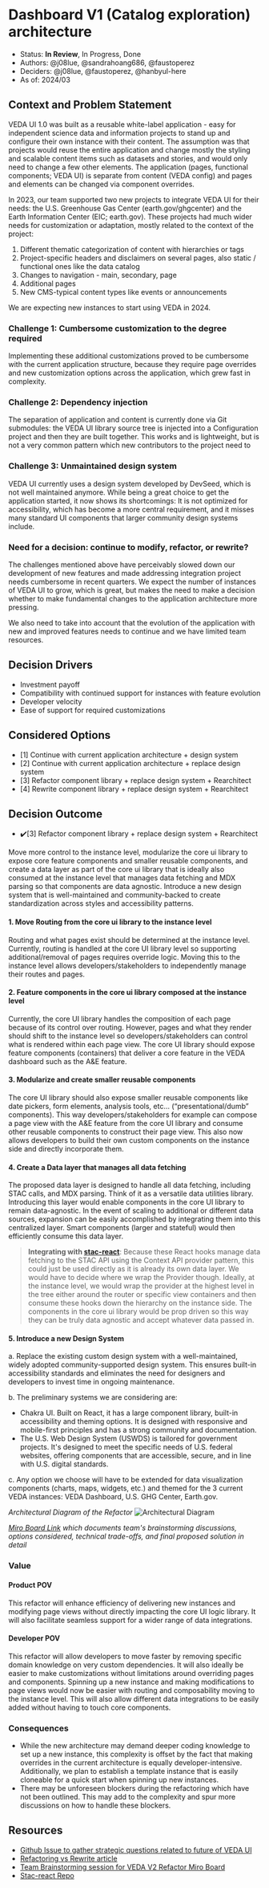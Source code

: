 # Dashboard V1 (Catalog exploration) architecture

* Status: **In Review**, In Progress, Done
* Authors: @j08lue, @sandrahoang686, @faustoperez
* Deciders: @j08lue, @faustoperez, @hanbyul-here
* As of: 2024/03

## Context and Problem Statement

VEDA UI 1.0 was built as a reusable white-label application - easy for independent science data and information projects to stand up and configure their own instance with their content. The assumption was that projects would reuse the entire application and change mostly the styling and scalable content items such as datasets and stories, and would only need to change a few other elements. The application (pages, functional components; VEDA UI) is separate from content (VEDA config) and pages and elements can be changed via component overrides.

In 2023, our team supported two new projects to integrate VEDA UI for their needs: the U.S. Greenhouse Gas Center (earth.gov/ghgcenter) and the Earth Information Center (EIC; earth.gov). These projects had much wider needs for customization or adaptation, mostly related to the context of the project:
1. Different thematic categorization of content with hierarchies or tags
2. Project-specific headers and disclaimers on several pages, also static / functional ones like the data catalog
3. Changes to navigation - main, secondary, page
4. Additional pages
5. New CMS-typical content types like events or announcements

We are expecting new instances to start using VEDA in 2024.

### Challenge 1: Cumbersome customization to the degree required
Implementing these additional customizations proved to be cumbersome with the current application structure, because they require page overrides and new customization options across the application, which grew fast in complexity.

### Challenge 2: Dependency injection
The separation of application and content is currently done via Git submodules: the VEDA UI library source tree is injected into a Configuration project and then they are built together. This works and is lightweight, but is not a very common pattern which new contributors to the project need to 

### Challenge 3: Unmaintained design system
VEDA UI currently uses a design system developed by DevSeed, which is not well maintained anymore. While being a great choice to get the application started, it now shows its shortcomings: It is not optimized for accessibility, which has become a more central requirement, and it misses many standard UI components that larger community design systems include.

### Need for a decision: continue to modify, refactor, or rewrite?
The challenges mentioned above have perceivably slowed down our development of new features and made addressing integration project needs cumbersome in recent quarters. We expect the number of instances of VEDA UI to grow, which is great, but makes the need to make a decision whether to make fundamental changes to the application architecture more pressing.

We also need to take into account that the evolution of the application with new and improved features needs to continue and we have limited team resources.


## Decision Drivers

- Investment payoff
- Compatibility with continued support for instances with feature evolution
- Developer velocity
- Ease of support for required customizations


## Considered Options

- [1] Continue with current application architecture + design system
- [2] Continue with current application architecture + replace design system
- [3] Refactor component library + replace design system + Rearchitect 
- [4] Rewrite component library + replace design system + Rearchitect

## Decision Outcome

- ✔️[3] Refactor component library + replace design system + Rearchitect 

Move more control to the instance level, modularize the core ui library to expose core feature components and smaller reusable components, and create a data layer as part of the core ui library that is ideally also consumed at the instance level that manages data fetching and MDX parsing so that components are data agnostic. Introduce a new design system that is well-maintained and community-backed to create standardization across styles and accessibility patterns.

#### 1. Move Routing from the core ui library to the instance level
Routing and what pages exist should be determined at the instance level. Currently, routing is handled at the core UI library level so supporting additional/removal of pages requires override logic. Moving this to the instance level allows developers/stakeholders to independently manage their routes and pages.
#### 2. Feature components in the core ui library composed at the instance level
Currently, the core UI library handles the composition of each page because of its control over routing. However, pages and what they render should shift to the instance level so developers/stakeholders can control what is rendered within each page view. The core UI library should expose feature components (containers) that deliver a core feature in the VEDA dashboard such as the A&E feature. 
#### 3. Modularize and create smaller reusable components
The core UI library should also expose smaller reusable components like date pickers, form elements, analysis tools, etc… (“presentational/dumb” components). This way developers/stakeholders for example can compose a page view with the A&E feature from the core UI library and consume other reusable components to construct their page view. This also now allows developers to build their own custom components on the instance side and directly incorporate them. 
#### 4. Create a Data layer that manages all data fetching
The proposed data layer is designed to handle all data fetching, including STAC calls, and MDX parsing. Think of it as a versatile data utilities library. Introducing this layer would enable components in the core UI library to remain data-agnostic. In the event of scaling to additional or different data sources, expansion can be easily accomplished by integrating them into this centralized layer. Smart components (larger and stateful) would then efficiently consume this data layer.
> **Integrating with [stac-react](https://github.com/developmentseed/stac-react/tree/main)**: Because these React hooks manage data fetching to the STAC API using the Context API provider pattern, this could just be used directly as it is already its own data layer. We would have to decide where we wrap the Provider though. Ideally, at the instance level, we would wrap the provider at the highest level in the tree either around the router or specific view containers and then consume these hooks down the hierarchy on the instance side. The components in the core ui library would be prop driven so this way they can be truly data agnostic and accept whatever data passed in.
#### 5. Introduce a new Design System
a. Replace the existing custom design system with a well-maintained, widely adopted community-supported design system. This ensures built-in accessibility standards and eliminates the need for designers and developers to invest time in ongoing maintenance.



b. The preliminary systems we are considering are:
* Chakra UI. Built on React, it has a large component library, built-in accessibility and theming options. It is designed with responsive and mobile-first principles and has a strong community and documentation.
* The U.S. Web Design System (USWDS) is tailored for government projects. It's designed to meet the specific needs of U.S. federal websites, offering components that are accessible, secure, and in line with U.S. digital standards.



c. Any option we choose will have to be extended for data visualization components (charts, maps, widgets, etc.) and themed for the 3 current VEDA instances: VEDA Dashboard, U.S. GHG Center, Earth.gov.

*Architectural Diagram of the Refactor*
![Architectural Diagram](./diagrams/veda-v2-refactor-adr-dataprovider-diagram.png)

*[Miro Board Link](https://miro.com/app/board/uXjVN6lkBnc=/?share_link_id=85040810316) which documents team's brainstorming discussions, options considered, technical trade-offs, and final proposed solution in detail*

### Value
#### Product POV
This refactor will enhance efficiency of delivering new instances and modifying page views without directly impacting the core UI logic library. It will also facilitate seamless support for a wider range of data integrations. 
#### Developer POV
This refactor will allow developers to move faster by removing specific domain knowledge on very custom dependencies. It will also ideally be easier to make customizations without limitations around overriding pages and components. Spinning up a new instance and making modifications to page views would now be easier with routing and composability moving to the instance level. This will also allow different data integrations to be easily added without having to touch core components. 

### Consequences
* While the new architecture may demand deeper coding knowledge to set up a new instance, this complexity is offset by the fact that making overrides in the current architecture is equally developer-intensive. Additionally, we plan to establish a template instance that is easily cloneable for a quick start when spinning up new instances.
* There may be unforeseen blockers during the refactoring which have not been outlined. This may add to the complexity and spur more discussions on how to handle these blockers.

## Resources
* [Github Issue to gather strategic questions related to future of VEDA UI](https://github.com/NASA-IMPACT/veda-ui/issues/766)
*  [Refactoring vs Rewrite article](https://methodpoet.com/refactoring-vs-rewrite/)
* [Team Brainstorming session for VEDA V2 Refactor Miro Board](https://miro.com/app/board/uXjVN6lkBnc=/?share_link_id=238172590342)
* [Stac-react Repo](https://github.com/developmentseed/stac-react)